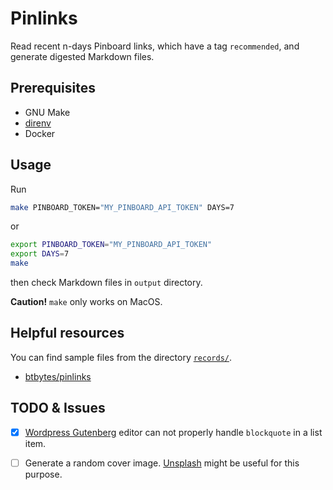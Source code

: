 # Pinlinks

Read recent n-days Pinboard links, which have a tag `recommended`, and generate digested Markdown files.

## Prerequisites

- GNU Make
- [direnv](https://direnv.net/)
- Docker

## Usage

Run 

``` bash
make PINBOARD_TOKEN="MY_PINBOARD_API_TOKEN" DAYS=7
```

or 

``` bash
export PINBOARD_TOKEN="MY_PINBOARD_API_TOKEN"
export DAYS=7
make
```

then check Markdown files in `output` directory.

**Caution!** `make` only works on MacOS. 

## Helpful resources

You can find sample files from the directory [`records/`](records).

- [btbytes/pinlinks](https://github.com/btbytes/pinlinks)

## TODO & Issues

- [x] [Wordpress Gutenberg](https://wordpress.org/gutenberg/) editor can not properly handle `blockquote` in a list item.
- [ ] Generate a random cover image. [Unsplash](http://unsplash.com/) might be useful for this purpose.

